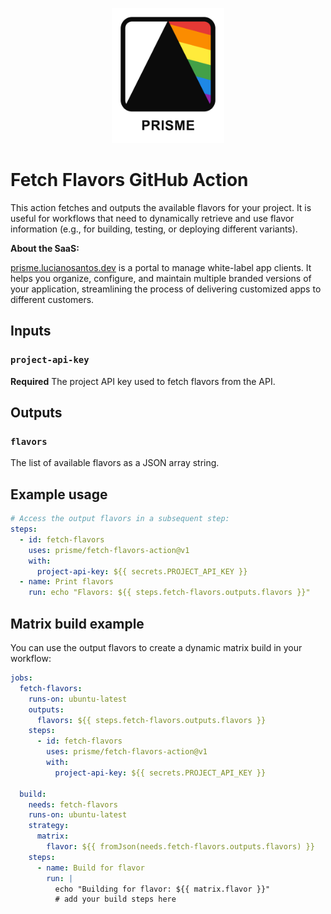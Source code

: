 <p align="center">
  <img src="./prisme_logo.png" alt="Prisme Logo" width="180" />
</p>

# Fetch Flavors GitHub Action

This action fetches and outputs the available flavors for your project. It is useful for workflows that need to dynamically retrieve and use flavor information (e.g., for building, testing, or deploying different variants).

**About the SaaS:**

[prisme.lucianosantos.dev](https://prisme.lucianosantos.dev) is a portal to manage white-label app clients. It helps you organize, configure, and maintain multiple branded versions of your application, streamlining the process of delivering customized apps to different customers.

## Inputs

### `project-api-key`

**Required** The project API key used to fetch flavors from the API.

## Outputs

### `flavors`

The list of available flavors as a JSON array string.


## Example usage

```yaml
# Access the output flavors in a subsequent step:
steps:
  - id: fetch-flavors
    uses: prisme/fetch-flavors-action@v1
    with:
      project-api-key: ${{ secrets.PROJECT_API_KEY }}
  - name: Print flavors
    run: echo "Flavors: ${{ steps.fetch-flavors.outputs.flavors }}"
```

## Matrix build example

You can use the output flavors to create a dynamic matrix build in your workflow:

```yaml
jobs:
  fetch-flavors:
    runs-on: ubuntu-latest
    outputs:
      flavors: ${{ steps.fetch-flavors.outputs.flavors }}
    steps:
      - id: fetch-flavors
        uses: prisme/fetch-flavors-action@v1
        with:
          project-api-key: ${{ secrets.PROJECT_API_KEY }}

  build:
    needs: fetch-flavors
    runs-on: ubuntu-latest
    strategy:
      matrix:
        flavor: ${{ fromJson(needs.fetch-flavors.outputs.flavors) }}
    steps:
      - name: Build for flavor
        run: |
          echo "Building for flavor: ${{ matrix.flavor }}"
          # add your build steps here
```
